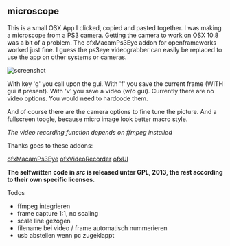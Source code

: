 microscope
---

This is a small OSX App I clicked, copied and pasted together. I was making a microscope from a PS3 camera. Getting the camera to work on OSX 10.8 was a bit of a problem. The ofxMacamPs3Eye addon for openframeworks worked just fine. I guess the ps3eye videograbber can easily be replaced to use the app on other systems or cameras.

![screenshot](http://f.cl.ly/items/3V053R0S312I0O3A2s0K/Screen%20Shot%202013-04-01%20at%204.48.33%20PM.png)

With key 'g' you call upon the gui. With 'f' you save the current frame (WITH gui if present). With 'v' you save a video (w/o gui). Currently there are no video options. You would need to hardcode them.

And of course there are the camera options to fine tune the picture. And a fullscreen toogle, because micro image look better macro style.

_The video recording function depends on ffmpeg installed_

Thanks goes to these addons:

[ofxMacamPs3Eye](https://github.com/paulobarcelos/ofxMacamPs3Eye)
[ofxVideoRecorder](https://github.com/timscaffidi/ofxVideoRecorder)
[ofxUI](https://github.com/rezaali/ofxUI)

**The selfwritten code in *src* is released unter GPL, 2013, the rest according to their own specific licenses.** 

Todos

- ffmpeg integrieren
- frame capture 1:1, no scaling
- scale line gezogen
- filename bei video / frame automatisch nummerieren
- usb abstellen wenn pc zugeklappt